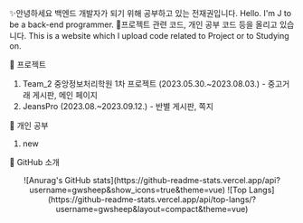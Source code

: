 ✨안녕하세요 백엔드 개발자가 되기 위해 공부하고 있는 전재권입니다.
   Hello. I'm J to be a back-end programmer.
🎈프로젝트 관련 코드, 개인 공부 코드 등을 올리고 있습니다.
   This is a website which I upload code related to Project or to Studying on.
   
🌱 프로젝트
1. Team_2 중앙정보처리학원 1차 프로젝트 (2023.05.30.~2023.08.03.) - 중고거래 게시판, 메인 페이지
2. JeansPro (2023.08.~2023.09.12.) - 반별 게시판, 쪽지

🌱 개인 공부
1. new

🔭 GitHub 소개

<div align="center">
![Anurag's GitHub stats](https://github-readme-stats.vercel.app/api?username=gwsheep&show_icons=true&theme=vue) 
![Top Langs](https://github-readme-stats.vercel.app/api/top-langs/?username=gwsheep&layout=compact&theme=vue)
</div>
  
<!--
**gwsheep/gwsheep** is a ✨ _special_ ✨ repository because its `README.md` (this file) appears on your GitHub profile.

Here are some ideas to get you started:

- 🔭 I’m currently working on ...
- 🌱 I’m currently learning ...
- 👯 I’m looking to collaborate on ...
- 🤔 I’m looking for help with ...
- 💬 Ask me about ...
- 📫 How to reach me: ...
- 😄 Pronouns: ...
- ⚡ Fun fact: ...
-->
